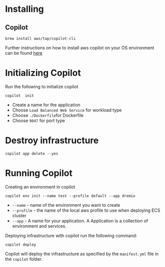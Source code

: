 # Installing 

## Copilot 

`brew install aws/tap/copilot-cli`
 
Further instructions on how to install aws copilot on your OS environment can be found [here](https://aws.github.io/copilot-cli/docs/getting-started/install/)

# Initializing Copilot 

Run the following to initialize copilot 

`copilot  init`

- Create a name for the application
- Choose `Load Balanced Web Service` for workload type
- Choose `./Dockerfile`for Dockerfile 
- Choose `9047` for port type   

# Destroy infrastructure
`copilot app delete --yes`


# Running Copilot 
  
Creating an environment in copilot 

`copilot env init --name test --profile default --app dremio`
 - `--name` - name of the environment you want to create
 - `--profile` - the name of the local aws profile to use when deploying ECS cluster
 - `--app` - A name for your application. A Application is a collection of environment and services. 

Deploying infrastructure with copilot run the following command: 

`copilot deploy` 
 
 Copilot will deploy the infrastructure as specified by the `manifest.yml` file in the `copilot` folder. 